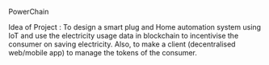 PowerChain 

Idea of Project :
To design a smart plug and Home automation system using IoT and use the electricity usage data in blockchain to incentivise 
the consumer on saving electricity. Also, to make a client (decentralised web/mobile app) to manage the tokens of the consumer.

